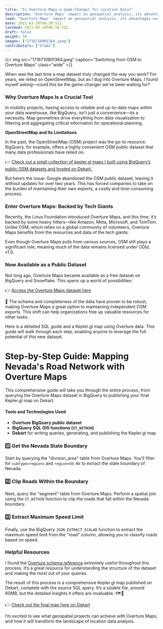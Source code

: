 ```yaml
---
title: "Is Overture Maps a Game-Changer for Location Data?"
description: "Overture Maps' impact on geospatial analysis, its advantages over traditional options, and a practical guide for creating Kepler.gl maps using its dataset."
lead: "Overture Maps' impact on geospatial analysis, its advantages over traditional options, and a practical guide for creating Kepler.gl maps using its dataset."
date: 2021-03-28T06:59:51Z
lastmod: 2021-03-28T06:59:51Z
draft: false
weight: 50
images: ["1716710901364.jpeg"]
contributors: ["Vladi"]
---
```


{{< img src="1716710901364.jpeg"  caption="Switching from OSM to Overture Maps" class="wide" >}}

When was the last time a map dataset truly changed the way you work? For years, we relied on OpenStreetMap, but as I dug into Overture Maps, I found myself asking—could this be the game-changer we’ve been waiting for?

### Why Overture Maps Is a Crucial Tool

In mobility projects, having access to reliable and up-to-date maps within your data warehouse, like BigQuery, isn’t just a convenience—its a necessity. Map geometries drive everything from data visualization to filtering and aggregating critical information for operational planning.

**OpenStreetMap and Its Limitations**

In the past, the OpenStreetMap (OSM) project was the go-to resource. BigQuery, for example, offers a highly convenient OSM public dataset that many data professionals have relied on.

👉 [Check out a small collection of kepler.gl maps I built using BigQuery’s public OSM datasets and hosted on Dekart.](https://dekart.xyz/docs/about/kepler-gl-map-examples/)

But here’s the issue: Google abandoned the OSM public dataset, leaving it without updates for over two years. This has forced companies to take on the burden of maintaining their own exports, a costly and time-consuming process.

### Enter Overture Maps: Backed by Tech Giants

Recently, the Linux Foundation introduced Overture Maps, and this time, it’s backed by some heavy hitters—like Amazon, Meta, Microsoft, and TomTom. Unlike OSM, which relies on a global community of volunteers, Overture Maps benefits from the resources and data of the tech giants.

Even though Overture Maps pulls from various sources, OSM still plays a significant role, meaning much of the data remains licensed under ODbL v1.0.

### Now Available as a Public Dataset

Not long ago, Overture Maps became available as a free dataset on BigQuery and Snowflake. This opens up a world of possibilities:

👉 [Access the Overture Maps dataset here](https://overturemaps.org/overture-map-data-now-available-in-bigquery-and-snowflake/)

💙 The schema and completeness of the data have proven to be robust, making Overture Maps a great option to maintaining independent OSM exports. This shift can help organizations free up valuable resources for other tasks.

Here is a detailed SQL guide and a Kepler.gl map using Overture data. This guide will walk through each step, enabling anyone to leverage the full potential of this new dataset.

# Step-by-Step Guide: Mapping Nevada's Road Network with Overture Maps

This comprehensive guide will take you through the entire process, from querying the Overture Maps dataset in BigQuery to publishing your final Kepler.gl map on Dekart.

#### **Tools and Technologies Used**

- **Overture BigQuery public dataset**
- **BigQuery SQL GIS functions (`ST_WITHIN`)**
- **Dekart** for writing queries, generating, and publishing the Kepler.gl map

### **1️⃣ Get the Nevada State Boundary**

Start by querying the "division_area" table from Overture Maps. You’ll filter for `subtype=regions` and `region=US-NV` to extract the state boundary of Nevada.

### **2️⃣ Clip Roads Within the Boundary**

Next, query the "segment" table from Overture Maps. Perform a spatial join using the `ST_WITHIN` function to clip the roads that fall within the Nevada boundary.

### **3️⃣ Extract Maximum Speed Limit**

Finally, use the BigQuery `JSON_EXTRACT_SCALAR` function to extract the maximum speed limit from the "road" column, allowing you to classify roads based on speed.

### **Helpful Resources**

I found the [Overture schema reference](https://lnkd.in/e82aUstw) extremely useful throughout this process. It’s a great resource for understanding the structure of the dataset and making the most out of your queries.

The result of this process is a comprehensive Kepler.gl map published on Dekart, complete with the source SQL query. It’s a sizable file, around 60MB, but the detailed insights it offers are invaluable. 🗺️💾

👉 [Check out the final map here on Dekart](https://cloud.dekart.xyz/reports/15540f2b-2411-44a4-92b5-206a9bee5753/source)

I’m excited to see what geospatial projects can achieve with Overture Maps, and how it will transform the landscape of location data analysis.